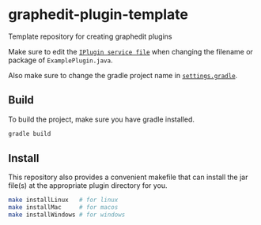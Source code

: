# graphedit-plugin-template
Template repository for creating graphedit plugins

Make sure to edit the [`IPlugin service file`](src/main/resources/META-INF/services/dk.gtz.graphedit.spi.IPlugin) when changing the filename or package of `ExamplePlugin.java`.

Also make sure to change the gradle project name in [`settings.gradle`](settings.gradle).

## Build
To build the project, make sure you have gradle installed.
```sh
gradle build
```

## Install
This repository also provides a convenient makefile that can install the jar file(s) at the appropriate plugin directory for you.
```sh
make installLinux   # for linux
make installMac     # for macos
make installWindows # for windows
```
